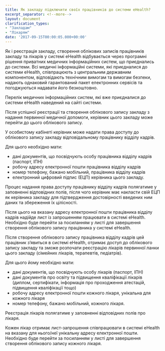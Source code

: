 ```yaml
---
title: Як закладу підключити своїх працівників до системи eHealth?
excerpt_separator: <!--more-->
layout: document
clarification_types:
- "Закладам"
- "Лікарям"
date: '2017-09-15T00:00:05.000+00:00'
---
```


Як і реєстрація закладу, створення облікових записів працівників закладу та лікарів у системі eHealth<!--more--> відбувається через програмні рішення приватних медичних інформаційних систем, що приєднались до системи. Всі медичні інформаційні системи, які приєдналися до системи eHealth, співпрацюють з центральним державним компонентом, відповідають технічним вимогам та вимогам безпеки, надають однаковий гарантований пакет електронних сервісів та погоджуються надавати його безкоштовно.

Перелік медичних інформаційних систем, які вже приєдналися до системи eHealth наведений на сайті системи.

Після успішної реєстрації та створення облікового запису закладу з надання первинної медичної допомоги, керівник цього закладу може перейти до цього облікового запису.

У особистому кабінеті керівник може надати права доступу до облікового запису закладу відповідальному працівнику відділу кадрів.

Для цього необхідно мати:
* дані документів, що посвідчують особу працівника відділу кадрів (паспорт, ІПН)
* робочу адресу електронної пошти працівника відділу кадрів
* номер телефону, бажано мобільний, працівника відділу кадрів
* електронний цифровий підпис (ЕЦП) керівника цього закладу.

Процес надання права доступу працівнику відділу кадрів полягатиме у заповненні відповідних полів, після чого керівник має накласти свій ЕЦП як керівника закладу для підтвердження достовірності введених ним даних та збереження їх цілісності.

Після цього на вказану адресу електронної пошти працівника відділу кадрів надійде лист із запрошенням працювати в системі eHealth. Необхідно буде перейти за посиланням у листі для завершення створення облікового запису працівника у системі eHealth.

Після створення облікового запису працівника відділу кадрів цей працівник з’явиться в системі eHealth, отримає доступ до облікового запису закладу та зможе розпочати реєстрацію лікарів первинної ланки цього закладу (сімейних лікарів, терапевтів, педіатрів).

Для цього йому необхідно мати:
* дані документів, що посвідчують особу лікарів (паспорт, ІПН)
* дані документів про освіту та підвищення кваліфікації лікарів (диплом, сертифікати, інформація про проходження атестацій, підвищення кваліфікації тощо)
* робочу адресу електронної пошти кожного лікаря, унікальна для кожного лікаря
* номер телефону, бажано мобільний, кожного лікаря.

Реєстрація лікарів полягатиме у заповненні відповідних полів про лікаря.

Кожен лікар отримає лист-запрошення співпрацювати в системі eHealth на вказану для нього/неї унікальну адресу електронної пошти. Необхідно буде перейти за посиланням у листі для завершення створення облікового запису кожного лікаря.  